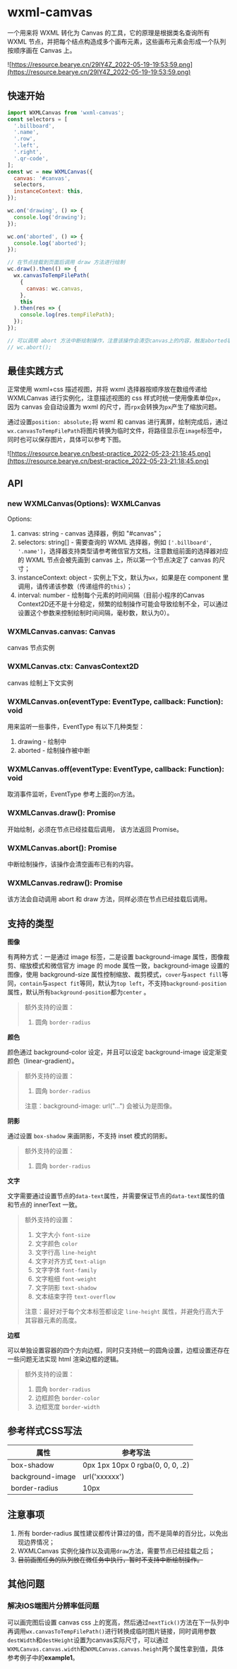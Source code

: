 # wxml-camvas

一个用来将 WXML 转化为 Canvas 的工具，它的原理是根据类名查询所有 WXML 节点，并把每个结点构造成多个画布元素，这些画布元素会形成一个队列按顺序画在 Canvas 上。

![https://resource.bearye.cn/29lY4Z_2022-05-19-19:53:59.png](https://resource.bearye.cn/29lY4Z_2022-05-19-19:53:59.png)

## 快速开始

```javascript
import WXMLCanvas from 'wxml-canvas';
const selectors = [
  '.billboard',
  '.name',
  '.row',
  '.left',
  '.right',
  '.qr-code',
];
const wc = new WXMLCanvas({
  canvas: '#canvas',
  selectors,
  instanceContext: this,
});

wc.on('drawing', () => {
  console.log('drawing');
});

wc.on('aborted', () => {
  console.log('aborted');
});

// 在节点挂载到页面后调用 draw 方法进行绘制
wc.draw().then(() => {
  wx.canvasToTempFilePath(
    {
      canvas: wc.canvas,
    },
    this
  ).then(res => {
    console.log(res.tempFilePath);
  });
});

// 可以调用 abort 方法中断绘制操作，注意该操作会清空canvas上的内容，触发aborted事件
// wc.abort();
```

## 最佳实践方式

正常使用 wxml+css 描述视图，并将 wxml 选择器按顺序放在数组传递给 WXMLCanvas 进行实例化，注意描述视图的 css 样式时统一使用像素单位`px`，因为 canvas 会自动设置为 wxml 的尺寸，而`rpx`会转换为`px`产生了缩放问题。

通过设置`position: absolute;`将 wxml 和 canvas 进行离屏，绘制完成后，通过`wx.canvasToTempFilePath`将图片转换为临时文件，将路径显示在`image`标签中，同时也可以保存图片，具体可以参考下图。

![https://resource.bearye.cn/best-practice_2022-05-23-21:18:45.png](https://resource.bearye.cn/best-practice_2022-05-23-21:18:45.png)

## API

### new WXMLCanvas(Options): WXMLCanvas

Options:

1. canvas: string - canvas 选择器，例如 "#canvas"；
2. selectors: string[] - 需要查询的 WXML 选择器，例如 `['.billboard', '.name']`，选择器支持类型请参考微信官方文档，注意数组前面的选择器对应的 WXML 节点会被先画到 canvas 上，所以第一个节点决定了 canvas 的尺寸；
3. instanceContext: object - 实例上下文，默认为`wx`，如果是在 component 里调用，请传递该参数（传递组件的`this`）；
4. interval: number - 绘制每个元素的时间间隔（目前小程序的Canvas Context2D还不是十分稳定，频繁的绘制操作可能会导致绘制不全，可以通过设置这个参数来控制绘制时间间隔，毫秒数，默认为0）。

### WXMLCanvas.canvas: Canvas

canvas 节点实例

### WXMLCanvas.ctx: CanvasContext2D

canvas 绘制上下文实例

### WXMLCanvas.on(eventType: EventType, callback: Function): void

用来监听一些事件，EventType 有以下几种类型：

1.  drawing - 绘制中
2.  aborted - 绘制操作被中断

### WXMLCanvas.off(eventType: EventType, callback: Function): void

取消事件监听，EventType 参考上面的`on`方法。

### WXMLCanvas.draw(): Promise<void>

开始绘制，必须在节点已经挂载后调用， 该方法返回 Promise。

### WXMLCanvas.abort(): Promise<void>

中断绘制操作，该操作会清空画布已有的内容。

### WXMLCanvas.redraw(): Promise<void>

该方法会自动调用 abort 和 draw 方法，同样必须在节点已经挂载后调用。

## 支持的类型

**图像**

有两种方式：一是通过 image 标签，二是设置 background-image 属性，图像裁剪、缩放模式和微信官方 image 的 mode 属性一致，background-image 设置的图像，使用 background-size 属性控制缩放、裁剪模式，`cover`与`aspect fill`等同，`contain`与`aspect fit`等同，默认为`top left`，不支持`background-position`属性，默认所有`background-position`都为`center` 。

> 额外支持的设置：
>
> 1. 圆角 `border-radius`

**颜色**

颜色通过 background-color 设定，并且可以设定 background-image 设定渐变颜色（linear-gradient）。

> 额外支持的设置：
>
> 1. 圆角 `border-radius`
>
> 注意：background-image: url("...") 会被认为是图像。

**阴影**

通过设置 `box-shadow` 来画阴影，不支持 inset 模式的阴影。

> 额外支持的设置：
>
> 1. 圆角 `border-radius`

**文字**

文字需要通过设置节点的`data-text`属性，并需要保证节点的`data-text`属性的值和节点的 innerText 一致。

> 额外支持的设置：
>
> 1. 文字大小 `font-size`
> 2. 文字颜色 `color`
> 3. 文字行高 `line-height`
> 4. 文字对齐方式 `text-align`
> 5. 文字字体 `font-family`
> 6. 文字粗细 `font-weight`
> 7. 文字阴影 `text-shadow`
> 8. 文本结束字符 `text-overflow`
>
> 注意：最好对于每个文本标签都设定 `line-height` 属性，并避免行高大于其容器元素的高度。

**边框**

可以单独设置容器的四个方向边框，同时只支持统一的圆角设置，边框设置还存在一些问题无法实现 html 渲染边框的逻辑。

> 额外支持的设置：
>
> 1. 圆角 `border-radius`
> 2. 边框颜色 `border-color`
> 3. 边框宽度 `border-width`

## 参考样式CSS写法

| 属性             | 参考写法                         |
| ---------------- | -------------------------------- |
| box-shadow       | 0px 1px 10px 0 rgba(0, 0, 0, .2) |
| background-image | url('xxxxxx')                    |
| border-radius    | 10px                             |

## 注意事项

1. 所有 border-radius 属性建议都传计算过的值，而不是简单的百分比，以免出现边界情况；
2. WXMLCanvas 实例化操作以及调用`draw`方法，需要节点已经挂载之后；
3. ~~目前画图任务的队列放在微任务中执行，暂时不支持中断绘制操作。~~

## 其他问题

### 解决IOS端图片分辨率低问题

可以画完图后设置 canvas css 上的宽高，然后通过`nextTick()`方法在下一队列中再调用`wx.canvasToTempFilePath()`进行转换成临时图片链接，同时调用参数`destWidth`和`destHeight`设置为canvas实际尺寸，可以通过`WXMLCanvas.canvas.width`和`WXMLCanvas.canvas.height`两个属性拿到值，具体参考例子中的**example1**。
